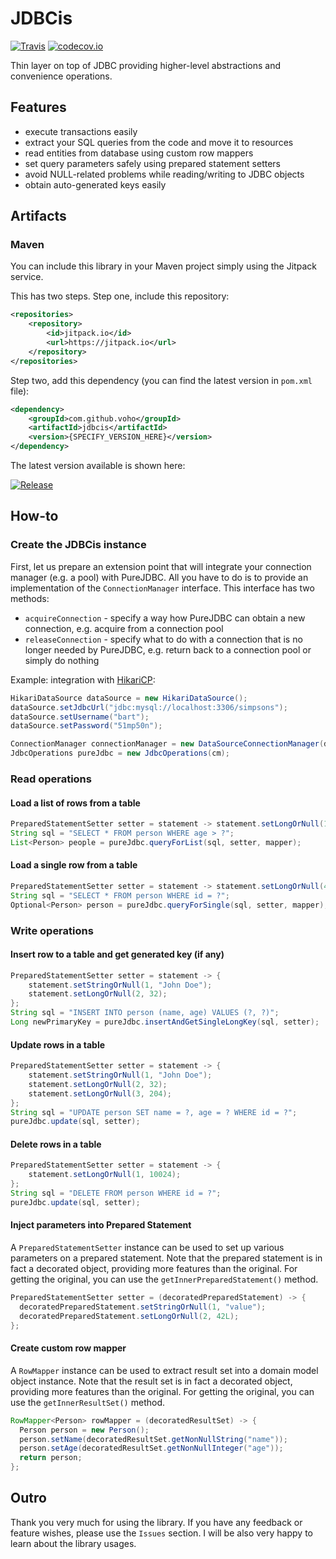 # JDBCis

[![Travis](https://travis-ci.org/voho/jdbcis.svg?branch=master)](https://travis-ci.org/voho/jdbcis) [![codecov.io](https://codecov.io/github/voho/jdbcis/coverage.svg?branch=master)](https://codecov.io/github/voho/jdbcis?branch=master)

Thin layer on top of JDBC providing higher-level abstractions and convenience operations.

## Features

- execute transactions easily
- extract your SQL queries from the code and move it to resources
- read entities from database using custom row mappers
- set query parameters safely using prepared statement setters
- avoid NULL-related problems while reading/writing to JDBC objects
- obtain auto-generated keys easily

## Artifacts

### Maven

You can include this library in your Maven project simply using the Jitpack service.

This has two steps. Step one, include this repository:

```xml
<repositories>
    <repository>
        <id>jitpack.io</id>
        <url>https://jitpack.io</url>
    </repository>
</repositories>
```

Step two, add this dependency (you can find the latest version in `pom.xml` file):

```xml
<dependency>
    <groupId>com.github.voho</groupId>
    <artifactId>jdbcis</artifactId>
    <version>{SPECIFY_VERSION_HERE}</version>
</dependency>
```

The latest version available is shown here:

[![Release](https://jitpack.io/v/voho/jdbcis.svg)](https://jitpack.io/#voho/jdbcis)

## How-to

### Create the JDBCis instance
 
First, let us prepare an extension point that will integrate your connection manager (e.g. a pool) with PureJDBC.
All you have to do is to provide an implementation of the `ConnectionManager` interface.
This interface has two methods:

* `acquireConnection` - specify a way how PureJDBC can obtain a new connection, e.g. acquire from a connection pool
* `releaseConnection` - specify what to do with a connection that is no longer needed by PureJDBC, e.g. return back to a connection pool or simply do nothing

Example: integration with [HikariCP](https://github.com/brettwooldridge/HikariCP):

```java
HikariDataSource dataSource = new HikariDataSource();
dataSource.setJdbcUrl("jdbc:mysql://localhost:3306/simpsons");
dataSource.setUsername("bart");
dataSource.setPassword("51mp50n");

ConnectionManager connectionManager = new DataSourceConnectionManager(dataSource);
JdbcOperations pureJdbc = new JdbcOperations(cm);
```

### Read operations

#### Load a list of rows from a table

```java
PreparedStatementSetter setter = statement -> statement.setLongOrNull(18);
String sql = "SELECT * FROM person WHERE age > ?";
List<Person> people = pureJdbc.queryForList(sql, setter, mapper);
```

#### Load a single row from a table

```java
PreparedStatementSetter setter = statement -> statement.setLongOrNull(42);
String sql = "SELECT * FROM person WHERE id = ?";
Optional<Person> person = pureJdbc.queryForSingle(sql, setter, mapper);
```

### Write operations

#### Insert row to a table and get generated key (if any)

```java
PreparedStatementSetter setter = statement -> {
    statement.setStringOrNull(1, "John Doe");
    statement.setLongOrNull(2, 32);
};
String sql = "INSERT INTO person (name, age) VALUES (?, ?)";
Long newPrimaryKey = pureJdbc.insertAndGetSingleLongKey(sql, setter);
```

#### Update rows in a table

```java
PreparedStatementSetter setter = statement -> {
    statement.setStringOrNull(1, "John Doe");
    statement.setLongOrNull(2, 32);
    statement.setLongOrNull(3, 204);
};
String sql = "UPDATE person SET name = ?, age = ? WHERE id = ?";
pureJdbc.update(sql, setter);
```

#### Delete rows in a table

```java
PreparedStatementSetter setter = statement -> {
    statement.setLongOrNull(1, 10024);
};
String sql = "DELETE FROM person WHERE id = ?";
pureJdbc.update(sql, setter);
```

#### Inject parameters into Prepared Statement

A `PreparedStatementSetter` instance can be used to set up various parameters on a prepared statement.
Note that the prepared statement is in fact a decorated object, providing more features than the original.
For getting the original, you can use the `getInnerPreparedStatement()` method.

```java
PreparedStatementSetter setter = (decoratedPreparedStatement) -> {
  decoratedPreparedStatement.setStringOrNull(1, "value");
  decoratedPreparedStatement.setLongOrNull(2, 42L);
};
```

#### Create custom row mapper

A `RowMapper` instance can be used to extract result set into a domain model object instance.
Note that the result set is in fact a decorated object, providing more features than the original.
For getting the original, you can use the `getInnerResultSet()` method.

```java
RowMapper<Person> rowMapper = (decoratedResultSet) -> {
  Person person = new Person();
  person.setName(decoratedResultSet.getNonNullString("name"));
  person.setAge(decoratedResultSet.getNonNullInteger("age"));
  return person;
};
```

## Outro

Thank you very much for using the library.
If you have any feedback or feature wishes, please use the `Issues` section.
I will be also very happy to learn about the library usages.